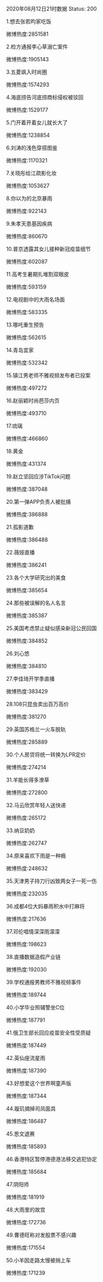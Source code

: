 2020年08月12日21时数据
Status: 200

1.想去张若昀家吃饭

微博热度:2851581

2.检方通报李心草溺亡案件

微博热度:1905143

3.五菱飒入时尚圈

微博热度:1574293

4.海底捞告河底捞商标侵权被驳回

微博热度:1529177

5.门开着开着女儿就长大了

微博热度:1238854

6.刘涛的浅色穿搭图鉴

微博热度:1170321

7.关晓彤给江疏影化妆

微博热度:1053627

8.你以为的北京暴雨

微博热度:922143

9.朱孝天患基因疾病

微博热度:860670

10.普京透露其女儿接种新冠疫苗细节

微博热度:602087

11.高考生暑期扎堆割双眼皮

微博热度:593159

12.电视剧中的大雨名场面

微博热度:583335

13.哪吒重生预告

微博热度:562615

14.青岛宜家

微博热度:532342

15.镇江男老师不雅视频发布者已投案

微博热度:497272

16.赵丽颖时尚芭莎内页

微博热度:493710

17.琉璃

微博热度:466860

18.黄金

微博热度:431374

19.赵立坚回应涉TikTok问题

微博热度:387048

20.第一弹APP负责人被批捕

微博热度:386888

21.孤影道歉

微博热度:386488

22.薇娅直播

微博热度:386241

23.各个大学研究出的美食

微博热度:385654

24.那些被误解的名人名言

微博热度:385387

25.美国考虑禁止疑似感染新冠公民回国

微博热度:384852

26.刘心悠

微博热度:384810

27.李佳琦开学季直播

微博热度:383429

28.108只昆虫卖出百万高价

微博热度:381270

29.英国苏格兰一火车脱轨

微博热度:285889

30.个人房贷将统一转换为LPR定价

微博热度:274214

31.羊能长得多潦草

微博热度:272800

32.马云欣赏年轻人送快递

微博热度:265172

33.纳豆奶奶

微博热度:262747

34.原来喜欢下雨是一种瘾

微博热度:248632

35.天津男子持刀行凶致两女子一死一伤

微博热度:232035

36.成都4位大妈暴雨积水中打麻将

微博热度:217636

37.邓伦唱情深深雨濛濛

微博热度:198623

38.直播数据造假产业链

微博热度:192030

39.学校通报男教师不雅视频事件

微博热度:189744

40.小学毕业照辅警坐C位

微博热度:187791

41.俄卫生部长回应疫苗安全性受质疑

微博热度:187449

42.英仙座流星雨

微博热度:187390

43.好想爱这个世界啊童声版

微博热度:187344

44.璇玑摘掉司凤面具

微博热度:186487

45.思文退赛

微博热度:185893

46.香港特区暂停港德港法移交逃犯协定

微博热度:185684

47.阴阳师

微博热度:181919

48.大雨里的故宫

微博热度:172736

49.曹德旺称对发股票不感兴趣

微博热度:171554

50.小羊因走路太慢被捎上车

微博热度:171239

